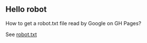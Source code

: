 ## Hello robot

How to get a robot.txt file read by Google on GH Pages?

See [robot.txt](robot.txt)

